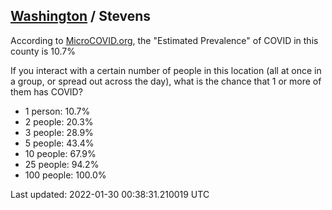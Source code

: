 
## [Washington](/united-states/washington) / Stevens

According to [MicroCOVID.org](http://microcovid.org),
the "Estimated Prevalence" of COVID in this county is 10.7%

If you interact with a certain number of people in this location
(all at once in a group, or spread out across the day), what is the chance that
1 or more of them has COVID?

- 1 person: 10.7%
- 2 people: 20.3%
- 3 people: 28.9%
- 5 people: 43.4%
- 10 people: 67.9%
- 25 people: 94.2%
- 100 people: 100.0%

Last updated: 2022-01-30 00:38:31.210019 UTC
